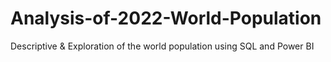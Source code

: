 # Analysis-of-2022-World-Population
Descriptive &amp; Exploration of  the world population using SQL and Power BI
